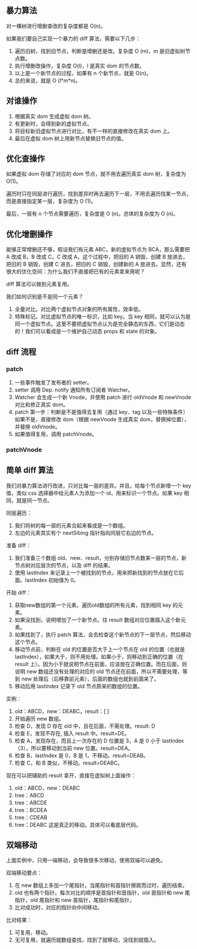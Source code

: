 ## 暴力算法
对一棵树进行增删查改的复杂度都是 O(n)。

如果我们要自己实现一个暴力的 diff 算法，需要以下几步：
1. 遍历旧树，找到旧节点，判断是增删还是改。复杂度 O (m)，m 是旧虚拟树节点数。
2. 执行增删改操作，复杂度 O(l)，l 是真实 dom 的节点数。
3. 以上是一个新节点的过程，如果有 n 个新节点，就是 O(n)。
4. 总的来说，就是 O (l\*m\*n)。

## 对谁操作
1. 根据真实 dom 生成虚拟 dom 树。
2. 有更新时，会得到新的虚拟节点。
3. 将目标新旧虚拟节点进行对比，有不一样的直接修改在真实 dom 上。
4. 最后在虚拟 dom 树上用新节点替换旧节点的值。

## 优化查操作
如果虚拟 dom 存储了对应的 dom 节点，就不用去遍历真实 dom 树，复杂度为 O(1)。

遍历时只在同层进行遍历，找到差异时再去遍历下一层，不用去遍历找某一节点，而是直接指定某一层，复杂度为 O (1)。

最后，一层有 n 个节点需要遍历，复杂度是 O (n)。总体的复杂度为 O (n)。

## 优化增删操作
能够正常增删还不够，假设我们有元素 ABC，新的虚拟节点为 BCA，那么需要把 A 改成 B，B 改成 C，C 改成 A，这个过程中，把旧的 A 销毁，创建 B 放进去，把旧的 B 销毁，创建 C 进去，把旧的 C 销毁，创建新的 A 放进去。显然，还有很大的优化空间：为什么我们不直接把已有的元素拿来用呢？

diff 算法可以做到元素复用。

我们如何识别是不是同一个元素？
1. 全量对比。对比两个虚拟节点对象的所有属性，效率低。
2. 特殊标记。对比虚拟节点的唯一标识，比如 key。当 key 相同，就可以认为是同一个虚拟节点。这里不要把虚拟节点认为是完全静态的东西，它们是动态的！我们可以看成是一个维护自己动态 props 和 state 的对象。

## diff 流程
### patch
1. 一些事件触发了发布者的 setter。
2. setter 调用 Dep. notify 通知所有订阅者 Watcher。
3. Watcher 会生成一个新 Vnode，并使用 patch 进行 oldVnode 和 newVnode 对比和修正真实 dom。
4. patch 第一步：判断是不是值得去复用（通过 key、tag 以及一些特殊条件）如果不是，直接修改 dom（根据 newVnode 生成真实 dom，替换掉位置），并替换 oldVnode。
5. 如果值得复用，调用 patchVnode。

### patchVnode

## 简单 diff 算法
我们对暴力算法进行改进，只对比每一层的差异。并且，给每个节点新增一个 key 值，类似 css 选择器中给元素人为添加一个 id，用来标识一个节点。如果 key 相同，就是同一节点。

同层遍历：
1. 我们将树的每一层的元素合起来看成是一个数组。
2. 左边的元素其实有个 nextSibing 指针指向同层它右边的节点。

准备 diff：
1. 我们准备三个数组 old、new、result，分别存储旧节点数某一层的节点，新节点树对应层次的节点，以及 diff 的结果。
2. 使用 lastIndex 来记录上一个被找到的节点，用来把新找到的节点放在它后面。lastIndex 初始值为 0。

开始 diff：
1. 获取new数组的第一个元素，遍历old数组的所有元素，找到相同 key 的元素。
2. 如果没找到，说明增加了一个新节点。往 result 数组对应位置插入这个新元素。
3. 如果找到了，执行 patch 算法，会去检查这个新节点的下一层节点，然后移动这个节点。
4. 移动节点前，判断在 old 的位置是否大于上一个节点在 old 的位置（也就是 lastIndex），如果大于，则不用处理。如果小于，则移动到正确的位置（在 result 上）。因为小于就说明节点在前面，应该放在正确位置。而在后面，则说明 new 数组还没有处理的对应的 old 节点还在前面，所以不需要处理，等到 new 处理后（后移靠前元素），后面的数组也就到前面来了。
5. 移动后用 lastIndex 记录下 old 节点原来的数组的位置。

实例：
1. old：ABCD，new：DEABC，result：\[ \]
2. 开始遍历 new 数组。
3. 检查 D，发现 D 存在 old 中，且在后面，不需处理。result: D
5. 检查 E，发现不存在, 插入 result 中。result=DE。
6. 检查 A，发现存在，而且上一次存在的 D 位置是 3，A 是 0 小于 lastIndex（3），所以要移动到当前 new 位置。result=DEA。
7. 检查 B，lastIndex 是 0，B 是 1，不移动。result=DEAB。
8. 检查 C，和 B 类似，不移动。result=DEABC。

现在可以把辅助的 result 拿开，直接在虚拟树上面操作：
1. old：ABCD，new：DEABC
2. tree：ABCD
3. tree：ABCDE
4. tree：BCDEA
5. tree：CDEAB
6. tree：DEABC
这是真正的移动。具体可以看底层代码。

## 双端移动
上面实例中，只用一端移动，会导致很多次移动，使用双端可以避免。

双端移动要点：
1. 在 new 数组上多加一个尾指针。当尾指针和首指针擦肩而过时，遍历结束。
2. old 也有两个指针。每次对比的顺序是首指针和首指针，old 首指针和 new 尾指针，old 尾指针和 new 首指针，尾指针和尾指针，
3. 比对成功时，对应的指针向中间移动。

比对结果：
1. 可复用，移动。
2. 无可复用，就遍历就数组查找，找到了就移动，没找到就插入。